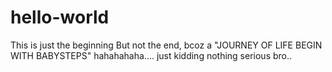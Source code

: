 # hello-world
This is just the beginning
But not the end, bcoz a "JOURNEY OF LIFE BEGIN WITH BABYSTEPS"
hahahahaha.... just kidding nothing serious bro..
